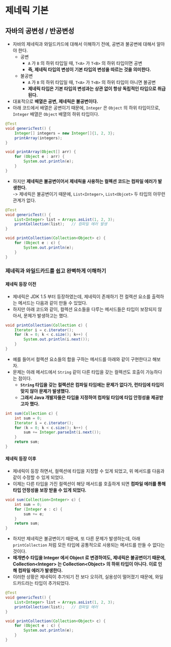 # 제네릭 기본

## 자바의 공변성 / 반공변성&#x20;

* 자바의 제네릭과 와일드카드에 대해서 이해하기 전에, 공변과 불공변에 대해서 알아야 한다.&#x20;
  * 공변 &#x20;
    * `A` 가 `B` 의 하위 타입일 때, `T<A>` 가 `T<B>` 의 하위 타입이면 공변&#x20;
    * **즉, 제네릭 타입의 변성이 기본 타입의 변성을 따르는 것을 의미한다.**&#x20;
  * 불공변&#x20;
    * `A` 가 `B` 의 하위 타입일 때, `T<A>` 가 `T<B>` 의 하위 타입이 아니면 불공변&#x20;
    * **제네릭 타입은 기본 타입의 변성과는 상관 없이 항상 독립적인 타입으로 취급된다.**&#x20;
* 대표적으로 **배열은 공변, 제네릭은 불공변이다.**&#x20;
* 아래 코드에서 배열은 공변이기 때문에, `Integer` 은 `Object` 의 하위 타입이므로, `Integer` 배열은 `Object` 배열의 하위 타입이다. &#x20;

```java
@Test
void genericTest() {
    Integer[] integers = new Integer[]{1, 2, 3};
    printArray(integers);
}

void printArray(Object[] arr) {
    for (Object e : arr) {
        System.out.println(e);
    }
}
```

* 하지만 **제네릭은 불공변이어서 제네릭을 사용하는 컬렉션 코드는 컴파일 에러가 발생한다.** \
  \-> 제네릭은 불공변이기 때문에, `List<Integer>`, `List<Objcet>` 두 타입의 아무런 관계가 없다.&#x20;

```java
@Test
void genericTest() {
    List<Integer> list = Arrays.asList(1, 2, 3);
    printCollection(list);   // 컴파일 에러 발생
}

void printCollection(Collection<Object> c) {
    for (Object e : c) {
        System.out.println(e);
    }
}
```

### 제네릭과 와일드카드를 쉽고 완벽하게 이해하기&#x20;

#### 제네릭 등장 이전&#x20;

* 제네릭은 JDK 1.5 부터 등장하였는데, 제네릭이 존재하기 전 컬렉션 요소를 출력하는 메서드는 다음과 같이 만들 수 있었다.&#x20;
* 하지만 아래 코드와 같이, 컬렉션 요소들을 다루는 메서드들은 타입이 보장되지 않아서, 문제가 발생하고는 했다.&#x20;

```java
void printCollection(Collection c) {
    Iterator i = c.iterator();
    for (k = 0; k < c.size(); k++) {
        System.out.println(i.next());
    }
}
```

* 예를 들어서 컬렉션 요소들의 합을 구하는 메서드를 아래와 같이 구현한다고 해보자.&#x20;
* 문제는 아래 메서드에서 `String` 같이 다른 타입을 갖는 컬렉션도 호출이 가능하다는 점이다.&#x20;
  * **`String` 타입을 갖는 컬렉션은 컴파일 타임에는 문제가 없다가, 런타임에 타입이 맞지 않아 문제가 발생했다.**&#x20;
  * **그래서 Java 개발자들은 타입을 지정하여 컴파일 타임에 타입 안정성을 제공받고자 했다.**&#x20;

```java
int sum(Collection c) {
    int sum = 0;
    Iterator i = c.iterator();
    for (k = 0; k < c.size(); k++) {
        sum += Integer.parseInt(i.next());
    }
    return sum;
}
```

#### 제네릭 등장 이후&#x20;

* 제네릭이 등장 하면서, 컬렉션에 타입을 지정할 수 있게 되었고, 위 메서드를 다음과 같이 수정할 수 있게 되었다.&#x20;
* 이제는 다른 타입을 가진 컬렉션이 해당 메서드를 호출하게 되면 **컴파일 에러를 통해 타입 안정성을 보장 받을 수 있게 되었다.**&#x20;

```java
void sum(Collection<Integer> c) {
    int sum = 0;
    for (Integer e : c) {
        sum += e;
    }
    return sum;
}
```

* 하지만 제네릭은 불공변이기 때문에, 또 다른 문제가 발생하는데, 아래 `printCollection` 처럼 모든 타입에 공통적으로 사용되는 메서드를 만들 수 없다는 것이다.&#x20;
* **매개변수 타입을 Integer 에서 Object 로 변경하여도, 제네릭은 불공변이기 때문에, Collection\<Integer> 는 Collection\<Object> 의 하위 타입이 아니다. 이로 인해 컴파일 에러가 발생한다.**&#x20;
* 이러한 상황은 제네릭이 추가되기 전 보다 오히려, 실용성이 떨어졌기 때문에, 와일드카드라는 타입이 추가되었다.&#x20;

```java
@Test
void genericTest() {
    List<Integer> list = Arrays.asList(1, 2, 3);
    printCollection(list);   // 컴파일 에러
}

void printCollection(Collection<Object> c) {
    for (Object e : c) {
        System.out.println(e);
    }
}
```
